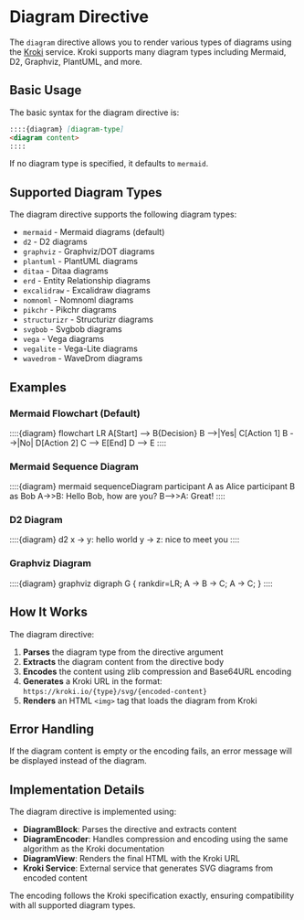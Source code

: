 # Diagram Directive

The `diagram` directive allows you to render various types of diagrams using the [Kroki](https://kroki.io/) service. Kroki supports many diagram types including Mermaid, D2, Graphviz, PlantUML, and more.

## Basic Usage

The basic syntax for the diagram directive is:

```markdown
::::{diagram} [diagram-type]
<diagram content>
::::
```

If no diagram type is specified, it defaults to `mermaid`.

## Supported Diagram Types

The diagram directive supports the following diagram types:

- `mermaid` - Mermaid diagrams (default)
- `d2` - D2 diagrams
- `graphviz` - Graphviz/DOT diagrams
- `plantuml` - PlantUML diagrams
- `ditaa` - Ditaa diagrams
- `erd` - Entity Relationship diagrams
- `excalidraw` - Excalidraw diagrams
- `nomnoml` - Nomnoml diagrams
- `pikchr` - Pikchr diagrams
- `structurizr` - Structurizr diagrams
- `svgbob` - Svgbob diagrams
- `vega` - Vega diagrams
- `vegalite` - Vega-Lite diagrams
- `wavedrom` - WaveDrom diagrams

## Examples

### Mermaid Flowchart (Default)

::::{diagram}
flowchart LR
    A[Start] --> B{Decision}
    B -->|Yes| C[Action 1]
    B -->|No| D[Action 2]
    C --> E[End]
    D --> E
::::

### Mermaid Sequence Diagram

::::{diagram} mermaid
sequenceDiagram
    participant A as Alice
    participant B as Bob
    A->>B: Hello Bob, how are you?
    B-->>A: Great!
::::

### D2 Diagram

::::{diagram} d2
x -> y: hello world
y -> z: nice to meet you
::::

### Graphviz Diagram

::::{diagram} graphviz
digraph G {
    rankdir=LR;
    A -> B -> C;
    A -> C;
}
::::

## How It Works

The diagram directive:

1. **Parses** the diagram type from the directive argument
2. **Extracts** the diagram content from the directive body
3. **Encodes** the content using zlib compression and Base64URL encoding
4. **Generates** a Kroki URL in the format: `https://kroki.io/{type}/svg/{encoded-content}`
5. **Renders** an HTML `<img>` tag that loads the diagram from Kroki

## Error Handling

If the diagram content is empty or the encoding fails, an error message will be displayed instead of the diagram.

## Implementation Details

The diagram directive is implemented using:

- **DiagramBlock**: Parses the directive and extracts content
- **DiagramEncoder**: Handles compression and encoding using the same algorithm as the Kroki documentation
- **DiagramView**: Renders the final HTML with the Kroki URL
- **Kroki Service**: External service that generates SVG diagrams from encoded content

The encoding follows the Kroki specification exactly, ensuring compatibility with all supported diagram types.
